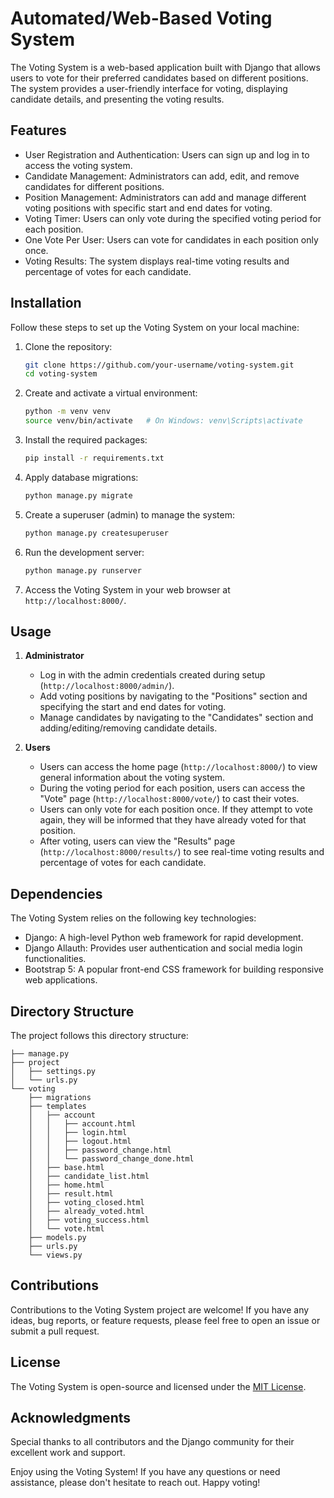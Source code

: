 
# Automated/Web-Based Voting System

The Voting System is a web-based application built with Django that allows users to vote for their preferred candidates based on different positions. The system provides a user-friendly interface for voting, displaying candidate details, and presenting the voting results.

## Features

- User Registration and Authentication: Users can sign up and log in to access the voting system.
- Candidate Management: Administrators can add, edit, and remove candidates for different positions.
- Position Management: Administrators can add and manage different voting positions with specific start and end dates for voting.
- Voting Timer: Users can only vote during the specified voting period for each position.
- One Vote Per User: Users can vote for candidates in each position only once.
- Voting Results: The system displays real-time voting results and percentage of votes for each candidate.

## Installation

Follow these steps to set up the Voting System on your local machine:

1. Clone the repository:

   ```bash
   git clone https://github.com/your-username/voting-system.git
   cd voting-system
   ```

2. Create and activate a virtual environment:

   ```bash
   python -m venv venv
   source venv/bin/activate   # On Windows: venv\Scripts\activate
   ```

3. Install the required packages:

   ```bash
   pip install -r requirements.txt
   ```

4. Apply database migrations:

   ```bash
   python manage.py migrate
   ```

5. Create a superuser (admin) to manage the system:

   ```bash
   python manage.py createsuperuser
   ```

6. Run the development server:

   ```bash
   python manage.py runserver
   ```

7. Access the Voting System in your web browser at `http://localhost:8000/`.

## Usage

1. **Administrator**

   - Log in with the admin credentials created during setup (`http://localhost:8000/admin/`).
   - Add voting positions by navigating to the "Positions" section and specifying the start and end dates for voting.
   - Manage candidates by navigating to the "Candidates" section and adding/editing/removing candidate details.

2. **Users**

   - Users can access the home page (`http://localhost:8000/`) to view general information about the voting system.
   - During the voting period for each position, users can access the "Vote" page (`http://localhost:8000/vote/`) to cast their votes.
   - Users can only vote for each position once. If they attempt to vote again, they will be informed that they have already voted for that position.
   - After voting, users can view the "Results" page (`http://localhost:8000/results/`) to see real-time voting results and percentage of votes for each candidate.

## Dependencies

The Voting System relies on the following key technologies:

- Django: A high-level Python web framework for rapid development.
- Django Allauth: Provides user authentication and social media login functionalities.
- Bootstrap 5: A popular front-end CSS framework for building responsive web applications.


## Directory Structure

The project follows this directory structure:

```
├── manage.py
├── project
│   ├── settings.py
│   └── urls.py
└── voting
    ├── migrations
    ├── templates
    │   ├── account
    │   │   ├── account.html
    │   │   ├── login.html
    │   │   ├── logout.html
    │   │   ├── password_change.html
    │   │   └── password_change_done.html
    │   ├── base.html
    │   ├── candidate_list.html
    │   ├── home.html
    │   ├── result.html
    │   ├── voting_closed.html
    │   ├── already_voted.html
    │   ├── voting_success.html
    │   └── vote.html
    ├── models.py
    ├── urls.py
    └── views.py
```

## Contributions

Contributions to the Voting System project are welcome! If you have any ideas, bug reports, or feature requests, please feel free to open an issue or submit a pull request.

## License

The Voting System is open-source and licensed under the [MIT License](https://opensource.org/licenses/MIT).

## Acknowledgments

Special thanks to all contributors and the Django community for their excellent work and support.

Enjoy using the Voting System! If you have any questions or need assistance, please don't hesitate to reach out. Happy voting!

